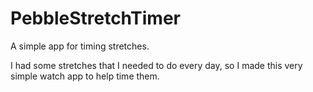PebbleStretchTimer
==================

A simple app for timing stretches.

I had some stretches that I needed to do every day, so I made this very simple watch app to help time them.
